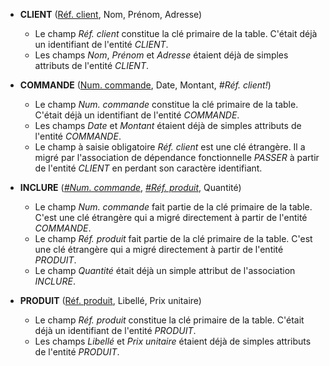 - **CLIENT** (<u>Réf. client</u>, Nom, Prénom, Adresse)
  - Le champ _Réf. client_ constitue la clé primaire de la table. C'était déjà un identifiant de l'entité _CLIENT_.
  - Les champs _Nom_, _Prénom_ et _Adresse_ étaient déjà de simples attributs de l'entité _CLIENT_.

- **COMMANDE** (<u>Num. commande</u>, Date, Montant, _#Réf. client!_)
  - Le champ _Num. commande_ constitue la clé primaire de la table. C'était déjà un identifiant de l'entité _COMMANDE_.
  - Les champs _Date_ et _Montant_ étaient déjà de simples attributs de l'entité _COMMANDE_.
  - Le champ à saisie obligatoire _Réf. client_ est une clé étrangère. Il a migré par l'association de dépendance fonctionnelle _PASSER_ à partir de l'entité _CLIENT_ en perdant son caractère identifiant.

- **INCLURE** (<u>_#Num. commande_</u>, <u>_#Réf. produit_</u>, Quantité)
  - Le champ _Num. commande_ fait partie de la clé primaire de la table. C'est une clé étrangère qui a migré directement à partir de l'entité _COMMANDE_.
  - Le champ _Réf. produit_ fait partie de la clé primaire de la table. C'est une clé étrangère qui a migré directement à partir de l'entité _PRODUIT_.
  - Le champ _Quantité_ était déjà un simple attribut de l'association _INCLURE_.

- **PRODUIT** (<u>Réf. produit</u>, Libellé, Prix unitaire)
  - Le champ _Réf. produit_ constitue la clé primaire de la table. C'était déjà un identifiant de l'entité _PRODUIT_.
  - Les champs _Libellé_ et _Prix unitaire_ étaient déjà de simples attributs de l'entité _PRODUIT_.
